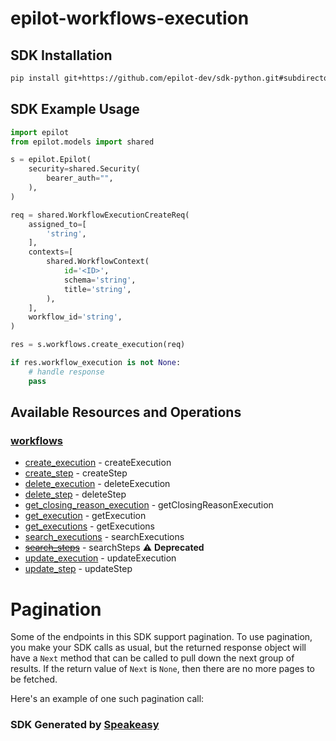 # epilot-workflows-execution

<!-- Start SDK Installation -->
## SDK Installation

```bash
pip install git+https://github.com/epilot-dev/sdk-python.git#subdirectory=workflows_execution
```
<!-- End SDK Installation -->

## SDK Example Usage
<!-- Start SDK Example Usage -->
```python
import epilot
from epilot.models import shared

s = epilot.Epilot(
    security=shared.Security(
        bearer_auth="",
    ),
)

req = shared.WorkflowExecutionCreateReq(
    assigned_to=[
        'string',
    ],
    contexts=[
        shared.WorkflowContext(
            id='<ID>',
            schema='string',
            title='string',
        ),
    ],
    workflow_id='string',
)

res = s.workflows.create_execution(req)

if res.workflow_execution is not None:
    # handle response
    pass
```
<!-- End SDK Example Usage -->

<!-- Start SDK Available Operations -->
## Available Resources and Operations


### [workflows](docs/sdks/workflows/README.md)

* [create_execution](docs/sdks/workflows/README.md#create_execution) - createExecution
* [create_step](docs/sdks/workflows/README.md#create_step) - createStep
* [delete_execution](docs/sdks/workflows/README.md#delete_execution) - deleteExecution
* [delete_step](docs/sdks/workflows/README.md#delete_step) - deleteStep
* [get_closing_reason_execution](docs/sdks/workflows/README.md#get_closing_reason_execution) - getClosingReasonExecution
* [get_execution](docs/sdks/workflows/README.md#get_execution) - getExecution
* [get_executions](docs/sdks/workflows/README.md#get_executions) - getExecutions
* [search_executions](docs/sdks/workflows/README.md#search_executions) - searchExecutions
* [~~search_steps~~](docs/sdks/workflows/README.md#search_steps) - searchSteps :warning: **Deprecated**
* [update_execution](docs/sdks/workflows/README.md#update_execution) - updateExecution
* [update_step](docs/sdks/workflows/README.md#update_step) - updateStep
<!-- End SDK Available Operations -->



<!-- Start Dev Containers -->

<!-- End Dev Containers -->



<!-- Start Pagination -->
# Pagination

Some of the endpoints in this SDK support pagination. To use pagination, you make your SDK calls as usual, but the
returned response object will have a `Next` method that can be called to pull down the next group of results. If the
return value of `Next` is `None`, then there are no more pages to be fetched.

Here's an example of one such pagination call:
<!-- End Pagination -->

<!-- Placeholder for Future Speakeasy SDK Sections -->



### SDK Generated by [Speakeasy](https://docs.speakeasyapi.dev/docs/using-speakeasy/client-sdks)
